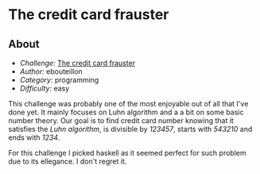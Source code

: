 # The credit card frauster

## About

- _Challenge:_ [The credit card frauster](https://ctflearn.com/challenge/970)
- _Author:_ ebouteillon
- _Category:_ programming
- _Difficulty:_ easy

This challenge was probably one of the most enjoyable out of all that I've done yet. It mainly focuses on Luhn algorithm and a a bit on some basic number theory.
Our goal is to find credit card number knowing that it satisfies the _Luhn algorithm_, is divisible by _123457_, starts with _543210_ and ends with _1234_.

For this challenge I picked haskell as it seemed perfect for such problem due to its ellegance. I don't regret it.

 
